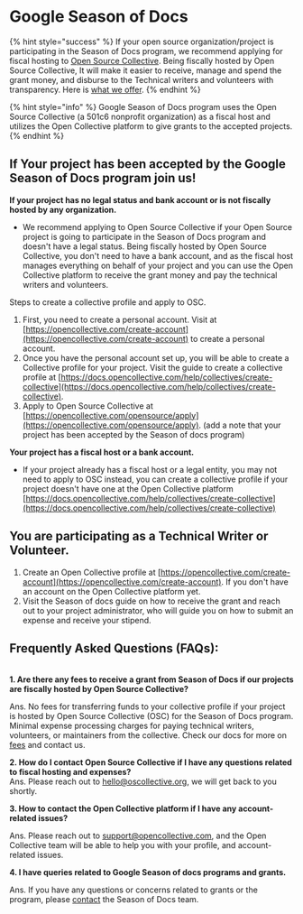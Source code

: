 # Google Season of Docs

{% hint style="success" %}
If your open source organization/project is participating in the Season of Docs program, we recommend applying for fiscal hosting to [Open Source Collective](https://opencollective.com/opensource/apply). Being fiscally hosted by Open Source Collective, It will make it easier to receive, manage and spend the grant money, and disburse to the Technical writers and volunteers with transparency. Here is [what we offer](https://docs.oscollective.org/what-we-offer).
{% endhint %}

{% hint style="info" %}
Google Season of Docs program uses the Open Source Collective (a 501c6 nonprofit organization) as a fiscal host and utilizes the Open Collective platform to give grants to the accepted projects.
{% endhint %}

## If Your project has been accepted by the Google Season of Docs program join us! &#x20;

**If your project has no legal status and bank account or is not fiscally hosted by any organization.**

* We recommend applying to Open Source Collective if your Open Source project is going to participate in the Season of Docs program and doesn't have a legal status. Being fiscally hosted by Open Source Collective, you don't need to have a bank account, and as the fiscal host manages everything on behalf of your project and you can use the Open Collective platform to receive the grant money and pay the technical writers and volunteers.

Steps to create a collective profile and apply to OSC.&#x20;

1. First, you need to create a personal account. Visit at [https://opencollective.com/create-account](https://opencollective.com/create-account) to create a personal account.&#x20;
2. Once you have the personal account set up, you will be able to create a Collective profile for your project. Visit the guide to create a collective profile at [https://docs.opencollective.com/help/collectives/create-collective](https://docs.opencollective.com/help/collectives/create-collective).
3. Apply to Open Source Collective at [https://opencollective.com/opensource/apply](https://opencollective.com/opensource/apply). (add a note that your project has been accepted by the Season of docs program)

**Your project has a fiscal host or a bank account.**

* If your project already has a fiscal host or a legal entity, you may not need to apply to OSC instead, you can create a collective profile if your project doesn't have one at the Open Collective platform [https://docs.opencollective.com/help/collectives/create-collective](https://docs.opencollective.com/help/collectives/create-collective)

## You are participating as a Technical Writer or Volunteer.

1. Create an Open Collective profile at [https://opencollective.com/create-account](https://opencollective.com/create-account). If you don't have an account on the Open Collective platform yet.&#x20;
2. Visit the Season of docs guide on how to receive the grant and reach out to your project administrator, who will guide you on how to submit an expense and receive your stipend.&#x20;

## Frequently Asked Questions (FAQs):

\
**1. Are there any fees to receive a grant from Season of Docs if our projects are fiscally hosted by Open Source Collective?**

Ans. No fees for transferring funds to your collective profile if your project is hosted by Open Source Collective (OSC) for the Season of Docs program. Minimal expense processing charges for paying technical writers, volunteers, or maintainers from the collective. Check our docs for more on [fees](https://docs.oscollective.org/how-it-works/fees) and contact us.&#x20;

**2. How do I contact Open Source Collective if I have any questions related to fiscal hosting and expenses?**\
Ans. Please reach out to hello@oscollective.org, we will get back to you shortly.&#x20;

**3. How to contact the Open Collective platform if I have any account-related issues?**

Ans. Please reach out to support@opencollective.com, and the Open Collective team will be able to help you with your profile, and account-related issues.&#x20;

**4. I have queries related to Google Season of docs programs and grants.**&#x20;

Ans. If you have any questions or concerns related to grants or the program, please [contact](https://developers.google.com/season-of-docs/docs/contact) the Season of Docs team.
